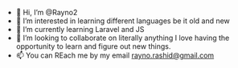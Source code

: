- 👋 Hi, I’m @Rayno2
- 👀 I’m interested in learning different languages be it old and new
- 🌱 I’m currently learning Laravel and JS
- 💞️ I’m looking to collaborate on literally anything I love having the opportunity to learn and figure out new things.
- 📫 You can REach me by my email rayno.rashid@gmail.com

<!---
Rayno2/Rayno2 is a ✨ special ✨ repository because its `README.md` (this file) appears on your GitHub profile.
You can click the Preview link to take a look at your changes.
--->
